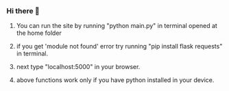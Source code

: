 ### Hi there 👋

<!--
**farmchamps/FarmChamps** is a ✨ _special_ ✨ repository because its `README.md` (this file) appears on your GitHub profile.

Here are some ideas to get you started:

- 🔭 I’m currently working on ...
- 🌱 I’m currently learning ...
- 👯 I’m looking to collaborate on ...
- 🤔 I’m looking for help with ...
- 💬 Ask me about ...
- 📫 How to reach me: ...
- 😄 Pronouns: ...
- ⚡ Fun fact: ...
-->

1. You can run the site by running "python main.py" in terminal opened at the home folder

2. if you get 'module not found' error try running "pip install flask requests" in terminal.

3. next type "localhost:5000" in your browser.

4. above functions work only if you have python installed in your device.